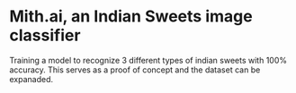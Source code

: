 # Mith.ai, an Indian Sweets image classifier

Training a model to recognize 3 different types of indian sweets with 100% accuracy. This serves as a proof of concept and the dataset can be expanaded.
